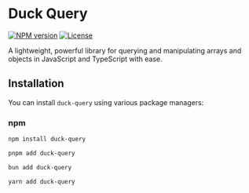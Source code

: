 # Duck Query

[![NPM version](https://img.shields.io/npm/v/duck-query.svg?style=flat)](https://www.npmjs.com/package/duck-query)
[![License](https://img.shields.io/npm/l/duck-query)](https://www.npmjs.com/package/duck-query)

A lightweight, powerful library for querying and manipulating arrays and objects in JavaScript and TypeScript with ease.

## Installation

You can install `duck-query` using various package managers:

### npm

```bash
npm install duck-query
```

```bash
pnpm add duck-query
```

```bash
bun add duck-query
```

```bash
yarn add duck-query
```
